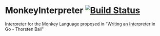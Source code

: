 # MonkeyInterpreter  [![Build Status](https://travis-ci.org/thisthat/MonkeyInterpreter.svg?branch=master)](https://travis-ci.org/thisthat/MonkeyInterpreter)

Interpreter for the Monkey Language proposed in "Writing an Interpreter in Go - Thorsten Ball"
